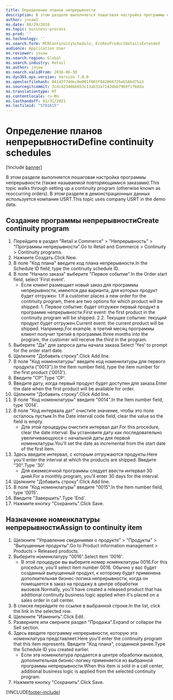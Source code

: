 ```yaml
---
title: Определение планов непрерывности
description: В этом разделе выполняется пошаговая настройка программы непрерывности (также называемой повторяющимися заказами).
author: josaw1
ms.date: 08/29/2018
ms.topic: business-process
ms.prod: ''
ms.technology: ''
ms.search.form: MCRContinuitySchedule, EcoResProductDetailsExtended
audience: Application User
ms.reviewer: josaw
ms.search.region: Global
ms.search.industry: Retail
ms.author: josaw
ms.search.validFrom: 2016-06-30
ms.dyn365.ops.version: Version 7.0.0
ms.openlocfilehash: 8414377ddec0e001f003f842866725eb58bd75a3
ms.sourcegitcommit: 3cdc42346bb653c13ab33a7142dbb7969f1f6dda
ms.translationtype: HT
ms.contentlocale: ru-RU
ms.lasthandoff: 03/31/2021
ms.locfileid: "5791615"
---
```

# <a name="define-continuity-schedules"></a><span data-ttu-id="ccebe-103">Определение планов непрерывности</span><span class="sxs-lookup"><span data-stu-id="ccebe-103">Define continuity schedules</span></span>

[!include [banner](../includes/banner.md)]

<span data-ttu-id="ccebe-104">В этом разделе выполняется пошаговая настройка программы непрерывности (также называемой повторяющимися заказами).</span><span class="sxs-lookup"><span data-stu-id="ccebe-104">This topic walks through setting up a continuity program (otherwise known as reoccurring orders).</span></span> <span data-ttu-id="ccebe-105">В этом разделе в демонстрационных данных используется компания USRT.</span><span class="sxs-lookup"><span data-stu-id="ccebe-105">This topic uses company USRT in the demo data.</span></span>


## <a name="create-continuity-program"></a><span data-ttu-id="ccebe-106">Создание программы непрерывности</span><span class="sxs-lookup"><span data-stu-id="ccebe-106">Create continuity program</span></span>
1. <span data-ttu-id="ccebe-107">Перейдите в раздел "Retail и Commerce" > "Непрерывность" > "Программы непрерывности".</span><span class="sxs-lookup"><span data-stu-id="ccebe-107">Go to Retail and Commerce > Continuity > Continuity programs.</span></span>
2. <span data-ttu-id="ccebe-108">Нажмите Создать.</span><span class="sxs-lookup"><span data-stu-id="ccebe-108">Click New.</span></span>
3. <span data-ttu-id="ccebe-109">В поле "Код плана" введите код плана непрерывности.</span><span class="sxs-lookup"><span data-stu-id="ccebe-109">In the Schedule ID field, type the continuity schedule ID.</span></span>
4. <span data-ttu-id="ccebe-110">В поле "Начало заказа" выберите "Первое событие".</span><span class="sxs-lookup"><span data-stu-id="ccebe-110">In the Order start field, select 'First event'.</span></span>
    * <span data-ttu-id="ccebe-111">Если клиент размещает новый заказ для программы непрерывности, имеются два варианта, для которых продукт будет отгружен: 1.</span><span class="sxs-lookup"><span data-stu-id="ccebe-111">If a customer places a new order for the continuity program, there are two options for which product will be shipped:  1.</span></span> <span data-ttu-id="ccebe-112">Первое событие: будет отгружен первый продукт в программе непрерывности.</span><span class="sxs-lookup"><span data-stu-id="ccebe-112">First event: the first product in the continuity program will be shipped.</span></span>  <span data-ttu-id="ccebe-113">2.</span><span class="sxs-lookup"><span data-stu-id="ccebe-113">2.</span></span> <span data-ttu-id="ccebe-114">Текущее событие: текущий продукт будет отгружен.</span><span class="sxs-lookup"><span data-stu-id="ccebe-114">Current event: the current product will be shipped.</span></span> <span data-ttu-id="ccebe-115">Например,</span><span class="sxs-lookup"><span data-stu-id="ccebe-115">For example.</span></span> <span data-ttu-id="ccebe-116">в третий месяц программы клиент получит третий в программе.</span><span class="sxs-lookup"><span data-stu-id="ccebe-116">three months into the program, the customer will receive the third in the program.</span></span>  
5. <span data-ttu-id="ccebe-117">Выберите "Да" для запроса даты начала заказа.</span><span class="sxs-lookup"><span data-stu-id="ccebe-117">Select 'Yes' to prompt for the order start date.</span></span>
6. <span data-ttu-id="ccebe-118">Щелкните "Добавить строку".</span><span class="sxs-lookup"><span data-stu-id="ccebe-118">Click Add line.</span></span>
7. <span data-ttu-id="ccebe-119">В поле "Код номенклатуры" введите код номенклатуры для первого продукта ("0013").</span><span class="sxs-lookup"><span data-stu-id="ccebe-119">In the Item number field, type the item number for the first product ('0013').</span></span>
8. <span data-ttu-id="ccebe-120">Введите "CP".</span><span class="sxs-lookup"><span data-stu-id="ccebe-120">Type 'CP'.</span></span>
9. <span data-ttu-id="ccebe-121">Введите дату, когда первый продукт будет доступен для заказа.</span><span class="sxs-lookup"><span data-stu-id="ccebe-121">Enter the date when the first product will be available for order.</span></span>
10. <span data-ttu-id="ccebe-122">Щелкните "Добавить строку".</span><span class="sxs-lookup"><span data-stu-id="ccebe-122">Click Add line.</span></span>
11. <span data-ttu-id="ccebe-123">В поле "Код номенклатуры" введите "0014".</span><span class="sxs-lookup"><span data-stu-id="ccebe-123">In the Item number field, type '0014'.</span></span>
12. <span data-ttu-id="ccebe-124">В поле "Код интервала дат" очистите значение, чтобы это поле осталось пустым.</span><span class="sxs-lookup"><span data-stu-id="ccebe-124">In the Date interval code field, clear the value so the field is empty.</span></span>
    * <span data-ttu-id="ccebe-125">Для этой процедуры очистите интервал дат.</span><span class="sxs-lookup"><span data-stu-id="ccebe-125">For this procedure, clear the date interval.</span></span> <span data-ttu-id="ccebe-126">Вы установите дату как последовательно увеличивающуюся с начальной даты для первой номенклатуры.</span><span class="sxs-lookup"><span data-stu-id="ccebe-126">You'll set the date as incremental from the start date of the first item.</span></span>  
13. <span data-ttu-id="ccebe-127">Здесь введите интервал, с которым отгружаются продукты.</span><span class="sxs-lookup"><span data-stu-id="ccebe-127">Here you'll enter the interval at which the products are shipped.</span></span> <span data-ttu-id="ccebe-128">Введите "30".</span><span class="sxs-lookup"><span data-stu-id="ccebe-128">Type '30'.</span></span>
    * <span data-ttu-id="ccebe-129">Для ежемесячной программы следует ввести интервал 30 дней.</span><span class="sxs-lookup"><span data-stu-id="ccebe-129">For a monthly program, you'll enter 30 days for the interval.</span></span>  
14. <span data-ttu-id="ccebe-130">Щелкните "Добавить строку".</span><span class="sxs-lookup"><span data-stu-id="ccebe-130">Click Add line.</span></span>
15. <span data-ttu-id="ccebe-131">В поле "Код номенклатуры" введите "0015".</span><span class="sxs-lookup"><span data-stu-id="ccebe-131">In the Item number field, type '0015'.</span></span>
16. <span data-ttu-id="ccebe-132">Введите "Завершить".</span><span class="sxs-lookup"><span data-stu-id="ccebe-132">Type 'End'.</span></span>
17. <span data-ttu-id="ccebe-133">Нажмите кнопку "Сохранить".</span><span class="sxs-lookup"><span data-stu-id="ccebe-133">Click Save.</span></span>

## <a name="assign-to-continuity-item"></a><span data-ttu-id="ccebe-134">Назначение номенклатуры непрерывности</span><span class="sxs-lookup"><span data-stu-id="ccebe-134">Assign to continuity item</span></span>
1. <span data-ttu-id="ccebe-135">Щелкните "Управление сведениями о продукте" > "Продукты" > "Выпущенные продукты".</span><span class="sxs-lookup"><span data-stu-id="ccebe-135">Go to Product information management > Products > Released products.</span></span>
2. <span data-ttu-id="ccebe-136">Выберите номенклатуру "0016".</span><span class="sxs-lookup"><span data-stu-id="ccebe-136">Select item '0016'.</span></span>
    * <span data-ttu-id="ccebe-137">В этой процедуре вы выберите номер номенклатуры 0016.</span><span class="sxs-lookup"><span data-stu-id="ccebe-137">For this procedure, you'll select item number 0016.</span></span> <span data-ttu-id="ccebe-138">Обычно у вас будет созданный выпущенный продукт, к которому будет применена дополнительная бизнес-логика непрерывности, когда он помещается в заказ на продажу в центре обработки вызовов.</span><span class="sxs-lookup"><span data-stu-id="ccebe-138">Normally, you'll have created a released product that has additional continuity business logic applied when it's placed on a sales order in call center.</span></span>  
3. <span data-ttu-id="ccebe-139">В списке перейдите по ссылке в выбранной строке.</span><span class="sxs-lookup"><span data-stu-id="ccebe-139">In the list, click the link in the selected row.</span></span>
4. <span data-ttu-id="ccebe-140">Щелкните "Изменить".</span><span class="sxs-lookup"><span data-stu-id="ccebe-140">Click Edit.</span></span>
5. <span data-ttu-id="ccebe-141">Разверните или сверните раздел "Продажа".</span><span class="sxs-lookup"><span data-stu-id="ccebe-141">Expand or collapse the Sell section.</span></span>
6. <span data-ttu-id="ccebe-142">Здесь введите программу непрерывности, которую эта номенклатура представляет.</span><span class="sxs-lookup"><span data-stu-id="ccebe-142">Here you'll enter the continuity program that this item represents.</span></span> <span data-ttu-id="ccebe-143">Введите "Код плана", созданной ранее.</span><span class="sxs-lookup"><span data-stu-id="ccebe-143">Type the Schedule ID you created earlier.</span></span>
    * <span data-ttu-id="ccebe-144">Если эта номенклатура продается в центре обработки вызовов, дополнительная бизнес-логику применяется из выбранной программы непрерывности.</span><span class="sxs-lookup"><span data-stu-id="ccebe-144">When this item is sold in a call center, additional business logic is applied from the selected continuity program.</span></span>  
7. <span data-ttu-id="ccebe-145">Нажмите кнопку "Сохранить".</span><span class="sxs-lookup"><span data-stu-id="ccebe-145">Click Save.</span></span>



[!INCLUDE[footer-include](../../includes/footer-banner.md)]